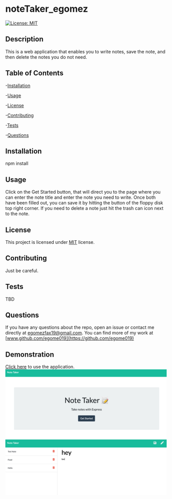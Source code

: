 # noteTaker_egomez
  [![License: MIT](https://img.shields.io/badge/License-MIT-orange.svg)](https://opensource.org/licenses/MIT)

  ## Description

  This is a web application that enables you to write notes, save the note, and then delete the notes you do not need.

  ## Table of Contents

  -[Installation](#installation)

  -[Usage](#Usage)

  -[License](#license)

  -[Contributing](#contributing)

  -[Tests](#tests)

  -[Questions](#questions)

  ## Installation

  npm install

  ## Usage

  Click on the Get Started button, that will direct you to the page where you can enter the note title and enter the note you need to write. Once both have been filled out, you can save it by hitting the button of the floppy disk top right corner. If you need to delete a note just hit the trash can icon next to the note.

  ## License

  This project is licensed under [MIT](https://opensource.org/licenses/MIT) license.

  ## Contributing

  Just be careful.

  ## Tests

  TBD

  ## Questions

  If you have any questions about the repo, open an issue or contact me directly at egomezfax19@gmail.com. You can find more of my work at [www.github.com/egome019](https://github.com/egome019)
  
  ## Demonstration
  
  [Click here](https://frozen-refuge-34561.herokuapp.com/) to use the application.
  ![](public/assets/images/index.png)
  ![](public/assets/images/notes.png)

  
